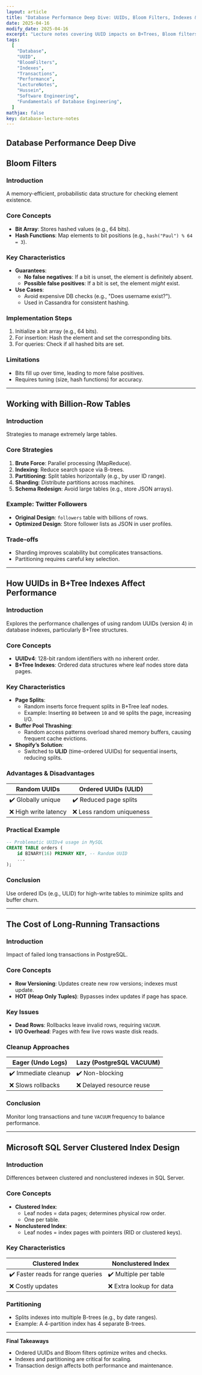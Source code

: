 ```yaml
---
layout: article
title: "Database Performance Deep Dive: UUIDs, Bloom Filters, Indexes & Scaling"
date: 2025-04-16
modify_date: 2025-04-16
excerpt: "Lecture notes covering UUID impacts on B+Trees, Bloom filters, SQL Server index design, billion-row table strategies, and transaction costs."
tags:
  [
    "Database",
    "UUID",
    "BloomFilters",
    "Indexes",
    "Transactions",
    "Performance",
    "LectureNotes",
    "Hussein",
    "Software Engineering",
    "Fundamentals of Database Engineering",
  ]
mathjax: false
key: database-lecture-notes
---
```


## Database Performance Deep Dive

## Bloom Filters

### Introduction

A memory-efficient, probabilistic data structure for checking element existence.

### Core Concepts

- **Bit Array**: Stores hashed values (e.g., 64 bits).
- **Hash Functions**: Map elements to bit positions (e.g., `hash("Paul") % 64 = 3`).

### Key Characteristics

- **Guarantees**:
    - **No false negatives**: If a bit is unset, the element is definitely absent.
    - **Possible false positives**: If a bit is set, the element _might_ exist.
- **Use Cases**:
  - Avoid expensive DB checks (e.g., "Does username exist?").
  - Used in Cassandra for consistent hashing.

### Implementation Steps

1. Initialize a bit array (e.g., 64 bits).
2. For insertion: Hash the element and set the corresponding bits.
3. For queries: Check if all hashed bits are set.

### Limitations

- Bits fill up over time, leading to more false positives.
- Requires tuning (size, hash functions) for accuracy.

---

## Working with Billion-Row Tables

### Introduction

Strategies to manage extremely large tables.

### Core Strategies

1. **Brute Force**: Parallel processing (MapReduce).
2. **Indexing**: Reduce search space via B-trees.
3. **Partitioning**: Split tables horizontally (e.g., by user ID range).
4. **Sharding**: Distribute partitions across machines.
5. **Schema Redesign**: Avoid large tables (e.g., store JSON arrays).

### Example: Twitter Followers

- **Original Design**: `followers` table with billions of rows.
- **Optimized Design**: Store follower lists as JSON in user profiles.

### Trade-offs

- Sharding improves scalability but complicates transactions.
- Partitioning requires careful key selection.

---

## How UUIDs in B+Tree Indexes Affect Performance

### Introduction

Explores the performance challenges of using random UUIDs (version 4) in database indexes, particularly B+Tree structures.

### Core Concepts

- **UUIDv4**: 128-bit random identifiers with no inherent order.
- **B+Tree Indexes**: Ordered data structures where leaf nodes store data pages.

### Key Characteristics

- **Page Splits**:
  - Random inserts force frequent splits in B+Tree leaf nodes.
  - Example: Inserting `80` between `10` and `90` splits the page, increasing I/O.
- **Buffer Pool Thrashing**:
  - Random access patterns overload shared memory buffers, causing frequent cache evictions.
- **Shopify’s Solution**:
  - Switched to **ULID** (time-ordered UUIDs) for sequential inserts, reducing splits.

### Advantages & Disadvantages

| **Random UUIDs**      | **Ordered UUIDs (ULID)**  |
| --------------------- | ------------------------- |
| ✔️ Globally unique    | ✔️ Reduced page splits    |
| ❌ High write latency | ❌ Less random uniqueness |

### Practical Example

```sql
-- Problematic UUIDv4 usage in MySQL
CREATE TABLE orders (
    id BINARY(16) PRIMARY KEY, -- Random UUID
    ...
);
```

### Conclusion

Use ordered IDs (e.g., ULID) for high-write tables to minimize splits and buffer churn.

---

## The Cost of Long-Running Transactions

### Introduction

Impact of failed long transactions in PostgreSQL.

### Core Concepts

- **Row Versioning**: Updates create new row versions; indexes must update.
- **HOT (Heap Only Tuples)**: Bypasses index updates if page has space.

### Key Issues

- **Dead Rows**: Rollbacks leave invalid rows, requiring `VACUUM`.
- **I/O Overhead**: Pages with few live rows waste disk reads.

### Cleanup Approaches

| **Eager (Undo Logs)** | **Lazy (PostgreSQL VACUUM)** |
| --------------------- | ---------------------------- |
| ✔️ Immediate cleanup  | ✔️ Non-blocking              |
| ❌ Slows rollbacks    | ❌ Delayed resource reuse    |

### Conclusion

Monitor long transactions and tune `VACUUM` frequency to balance performance.

---

## Microsoft SQL Server Clustered Index Design

### Introduction

Differences between clustered and nonclustered indexes in SQL Server.

### Core Concepts

- **Clustered Index**:
  - Leaf nodes = data pages; determines physical row order.
  - One per table.
- **Nonclustered Index**:
  - Leaf nodes = index pages with pointers (RID or clustered keys).

### Key Characteristics

| **Clustered Index**               | **Nonclustered Index**   |
| --------------------------------- | ------------------------ |
| ✔️ Faster reads for range queries | ✔️ Multiple per table    |
| ❌ Costly updates                 | ❌ Extra lookup for data |

### Partitioning

- Splits indexes into multiple B-trees (e.g., by date ranges).
- Example: A 4-partition index has 4 separate B-trees.

---

**Final Takeaways**

- Ordered UUIDs and Bloom filters optimize writes and checks.
- Indexes and partitioning are critical for scaling.
- Transaction design affects both performance and maintenance.
